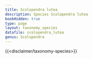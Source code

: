 ```yaml
---
title: Scolopendra lutea
description: Species Scolopendra lutea
bookHidden: true
type: page
layout: taxonomy_species
datafile: scolopendra_lutea
genus: Scolopendra
---
```


{{<disclaimer/taxonomy-species>}}